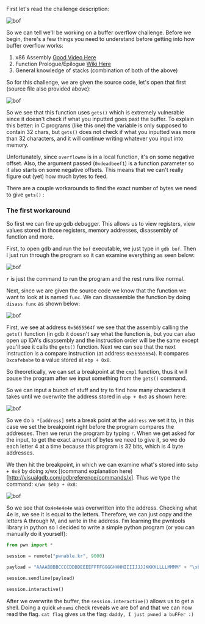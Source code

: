 First let's read the challenge description:

![bof](https://user-images.githubusercontent.com/41026969/50720410-e2e19580-107a-11e9-8c4e-760fdb4f0d87.PnG)

So we can tell we'll be working on a buffer overflow challenge. Before we begin, there's a few things you need to understand before getting into how buffer overflow works:

1. x86 Assembly [Good Video Here](https://www.youtube.com/watch?v=75gBFiFtAb8)
2. Function Prologue/Epilogue [Wiki Here](https://en.wikipedia.org/wiki/Function_prologue)
3. General knowledge of stacks (combination of both of the above)

So for this challenge, we are given the source code, let's open that first (source file also provided above):

![bof](https://user-images.githubusercontent.com/41026969/50780253-78924600-1270-11e9-85e0-b19fc6ca36d8.png)

So we see that this function uses ```gets()``` which is extremely vulnerable since it doesn't check if what you inputted goes past the buffer. To explain this better: in C programs (like this one) the variable is only supposed to contain 32 chars, but ```gets()``` does not check if what you inputted was more than 32 characters, and it will continue writing whatever you input into memory.

Unfortunately, since ```overflowme``` is in a local function, it's on some negative offset. Also, the argument passed (```0xdeadbeef1```) is a function parameter so it also starts on some negative offsets. This means that we can't really figure out (yet) how much bytes to feed.

There are a couple workarounds to find the exact number of bytes we need to give ```gets()``` :

### The first workaround
So first we can fire up gdb debugger. This allows us to view registers, view values stored in those registers, memory addresses, disassembly of function and more.

First, to open gdb and run the ```bof``` executable, we just type in ```gdb bof```. Then I just run through the program so it can examine everything as seen below:

![bof](https://user-images.githubusercontent.com/41026969/50835773-9d94c080-1325-11e9-9eab-8df30d59d310.png)

```r``` is just the command to run the program and the rest runs like normal. 

Next, since we are given the source code we know that the function we want to look at is named ```func```. We can disassemble the function by doing ```disass func``` as shown below:

![bof](https://user-images.githubusercontent.com/41026969/50836056-44795c80-1326-11e9-99e0-4301b56a7cb6.png)

First, we see at address ```0x5655564f``` we see that the assembly calling the ```gets()``` function (in gdb it doesn't say what the function is, but you can also open up IDA's disassembly and the instruction order will be the same except you'll see it calls the ```gets()``` function. Next we can see that the next instruction is a compare instruction (at address ```0x56555654```). It compares ```0xcafebabe``` to a value stored at ```ebp + 0x8```. 

So theoretically, we can set a breakpoint at the ```cmpl``` function, thus it will pause the program after we input something from the ```gets()``` command. 

So we can input a bunch of stuff and try to find how many characters it takes until we overwrite the address stored in ```ebp + 0x8``` as shown here:

![bof](https://user-images.githubusercontent.com/41026969/50838215-7e992d00-132b-11e9-9bf7-a7b63b78617d.png)

So we do ```b *[address]``` sets a break point at the ```address``` we set it to, in this case we set the breakpoint right before the program compares the addresses. Then we rerun the program by typing ```r```.  When we get asked for the input, to get the exact amount of bytes we need to give it, so we do each letter 4 at a time because this program is 32 bits, which is 4 byte addresses. 

We then hit the breakpoint, in which we can examine what's stored into ```$ebp + 0x8``` by doing x/wx [(command explanation here)[http://visualgdb.com/gdbreference/commands/x]. Thus we type the command: ```x/wx $ebp + 0x8```:

![bof](https://user-images.githubusercontent.com/41026969/50840756-3a109000-1331-11e9-97ff-06fd1a88bfb2.png)

So we see that ```0x4e4e4e4e``` was overwritten into the address. Checking what 4e is, we see it is equal to the letter```N```. Therefore, we can just copy and the letters A through M, and write in the address. I'm learning the pwntools library in python so I decided to write a simple python program (or you can manually do it yourself):
```python
from pwn import *

session = remote("pwnable.kr", 9000)

payload = "AAAABBBBCCCCDDDDEEEEFFFFGGGGHHHHIIIIJJJJKKKKLLLLMMMM" + "\xbe\xba\xfe\xca"

session.sendline(payload)

session.interactive()
```
After we overwrite the buffer, the ```session.interactive()``` allows us to get a shell. Doing a quick ```whoami``` check reveals we are bof and that we can now read the flag. ```cat flag``` gives us the flag: ```daddy, I just pwned a buFFer :)```

